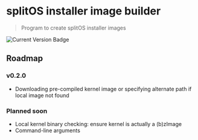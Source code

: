 # splitOS installer image builder
> Program to create splitOS installer images  

![Current Version Badge](https://img.shields.io/badge/current_version-v0.1.0-blue)

## Roadmap
### v0.2.0
- Downloading pre-compiled kernel image or specifying alternate path if local image not found

### Planned soon
- Local kernel binary checking: ensure kernel is actually a (b)zImage
- Command-line arguments